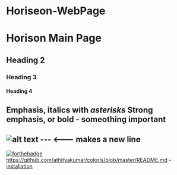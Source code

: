 # Horiseon-WebPage

# Horison Main Page
## Heading 2 
### Heading 3
#### Heading 4
Emphasis, italics with _asterisks_ 
Strong emphasis, or bold - **someothing important**
---
![alt text](https://imgur.com/4FF4Pvf "some text")
--- <--- makes a new line
---
[![forthebadge](http://forthebadge.com/images/badges/made-with-ruby.svg)](http://forthebadge.com)
https://github.com/athityakumar/colorls/blob/master/README.md
-[installation](#installation)

